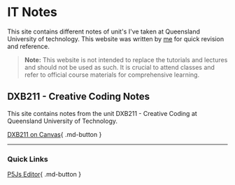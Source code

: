 <!-- index.md -->

<!-- This is a comment in HTML, it won't be rendered -->

# IT Notes
This site contains different notes of unit's I've taken at Queensland University of technology. This website was written by [me](https://github.com/peachnono) for quick revision and reference.

> **Note:** This website is not intended to replace the tutorials and lectures and should not be used as such. It is crucial to attend classes and refer to official course materials for comprehensive learning.


## DXB211 - Creative Coding Notes

This site contains notes from the unit DXB211 - Creative Coding at Queensland University of Technology. 


[DXB211 on Canvas](https://canvas.qut.edu.au/courses/16912){ .md-button }

---
### Quick Links
[P5Js Editor](https://editor.p5js.org/){ .md-button }
